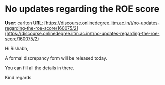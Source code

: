# No updates regarding the ROE score

**User**: carlton
**URL**: [https://discourse.onlinedegree.iitm.ac.in/t/no-updates-regarding-the-roe-score/160075/2](https://discourse.onlinedegree.iitm.ac.in/t/no-updates-regarding-the-roe-score/160075/2)

Hi Rishabh,

A formal discrepancy form will be released today.

You can fill all the details in there.

Kind regards
